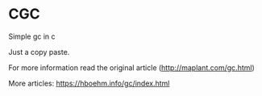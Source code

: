 # CGC

Simple gc in c

Just a copy paste.

For more information read the original article (http://maplant.com/gc.html)

More articles:
https://hboehm.info/gc/index.html

